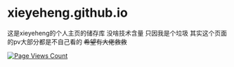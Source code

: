 # xieyeheng.github.io
这是xieyeheng的个人主页的储存库
没啥技术含量
只因我是个垃圾
其实这个页面的pv大部分都是不自己看的
~~希望有大佬救救~~


[![Page Views Count](https://badges.toozhao.com/badges/01GFG3FC1HC3WFSFHKTA16VVCV/green.svg)](https://badges.toozhao.com/stats/01GFG3FC1HC3WFSFHKTA16VVCV "Get your own page views count badge on badges.toozhao.com")
